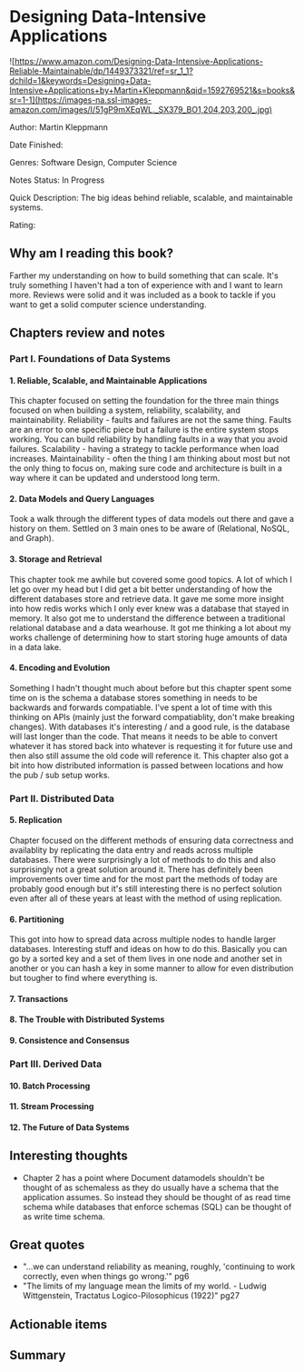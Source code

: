 # Designing Data-Intensive Applications
![https://www.amazon.com/Designing-Data-Intensive-Applications-Reliable-Maintainable/dp/1449373321/ref=sr_1_1?dchild=1&keywords=Designing+Data-Intensive+Applications+by+Martin+Kleppmann&qid=1592769521&s=books&sr=1-1](https://images-na.ssl-images-amazon.com/images/I/51gP9mXEqWL._SX379_BO1,204,203,200_.jpg)

Author: Martin Kleppmann

Date Finished: 

Genres: Software Design, Computer Science

Notes Status: In Progress

Quick Description: The big ideas behind reliable, scalable, and maintainable systems.

Rating: 


## Why am I reading this book?
Farther my understanding on how to build something that can scale. It's truly something I haven't had a ton of experience with and I want to learn more. Reviews were solid and it was included as a book to tackle if you want to get a solid computer science understanding.

## Chapters review and notes

### Part I. Foundations of Data Systems

#### 1. Reliable, Scalable, and Maintainable Applications
This chapter focused on setting the foundation for the three main things focused on when building a system, reliability, scalability, and maintainability. Reliability - faults and failures are not the same thing. Faults are an error to one specific piece but a failure is the entire system stops working. You can build reliability by handling faults in a way that you avoid failures. Scalability - having a strategy to tackle performance when load increases. Maintainability - often the thing I am thinking about most but not the only thing to focus on, making sure code and architecture is built in a way where it can be updated and understood long term.

#### 2. Data Models and Query Languages
Took a walk through the different types of data models out there and gave a history on them. Settled on 3 main ones to be aware of (Relational, NoSQL, and Graph).

#### 3. Storage and Retrieval
This chapter took me awhile but covered some good topics. A lot of which I let go over my head but I did get a bit better understanding of how the different databases store and retrieve data. It gave me some more insight into how redis works which I only ever knew was a database that stayed in memory. It also got me to understand the difference between a traditional relational database and a data wearhouse. It got me thinking a lot about my works challenge of determining how to start storing huge amounts of data in a data lake.

#### 4. Encoding and Evolution
Something I hadn't thought much about before but this chapter spent some time on is the schema a database stores something in needs to be backwards and forwards compatiable. I've spent a lot of time with this thinking on APIs (mainly just the forward compatiablity, don't make breaking changes). With databases it's interesting / and a good rule, is the database will last longer than the code. That means it needs to be able to convert whatever it has stored back into whatever is requesting it for future use and then also still assume the old code will reference it. This chapter also got a bit into how distributed information is passed between locations and how the pub / sub setup works.

### Part II. Distributed Data

#### 5. Replication
Chapter focused on the different methods of ensuring data correctness and availablity by replicating the data entry and reads across multiple databases. There were surprisingly a lot of methods to do this and also surprisingly not a great solution around it. There has definitely been improvements over time and for the most part the methods of today are probably good enough but it's still interesting there is no perfect solution even after all of these years at least with the method of using replication.
#### 6. Partitioning
This got into how to spread data across multiple nodes to handle larger databases. Interesting stuff and ideas on how to do this. Basically you can go by a sorted key and a set of them lives in one node and another set in another or you can hash a key in some manner to allow for even distribution but tougher to find where everything is.
#### 7. Transactions

#### 8. The Trouble with Distributed Systems

#### 9. Consistence and Consensus

### Part III. Derived Data

#### 10. Batch Processing

#### 11. Stream Processing

#### 12. The Future of Data Systems

## Interesting thoughts
- Chapter 2 has a point where Document datamodels shouldn't be thought of as schemaless as they do usually have a schema that the application assumes. So instead they should be thought of as read time schema while databases that enforce schemas (SQL) can be thought of as write time schema.

## Great quotes
- "...we can understand reliability as meaning, roughly, 'continuing to work correctly, even when things go wrong.'" pg6
- "The limits of my language mean the limits of my world. - Ludwig Wittgenstein, Tractatus Logico-Pilosophicus (1922)" pg27

## Actionable items


## Summary



